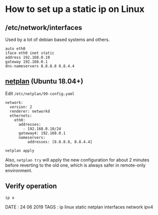 # How to set up a static ip on Linux

## /etc/network/interfaces

Used by a lot of debian based systems and others.

```
auto eth0
iface eth0 inet static
address 192.168.0.10
gateway 192.168.0.1
dns-nameservers 8.8.8.8 8.8.4.4
```

## [netplan](https://netplan.io/) (Ubuntu 18.04+)

Edit `/etc/netplan/99-config.yaml`

```
network:
  version: 2
  renderer: networkd
  ethernets:
    eth0:
      addresses:
        - 192.168.0.10/24
      gateway4: 192.168.0.1
      nameservers:
          addresses: [8.8.8.8, 8.8.4.4]

```

```
netplan apply
```

Also, `netplan try` will apply the new configuration for about 2 minutes before reverting to the old one, which is always safer in remote-only environment.

## Verify operation

```
ip a
```

DATE : 24 06 2019
TAGS : ip linux static netplan interfaces network ipv4
